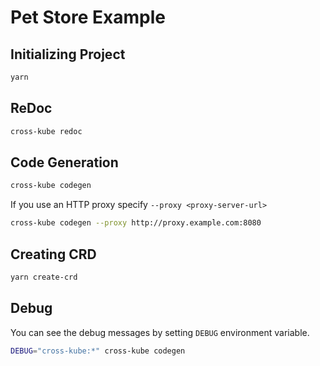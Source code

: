 # Pet Store Example

## Initializing Project

```sh
yarn
```

## ReDoc

```sh
cross-kube redoc
```

## Code Generation

```sh
cross-kube codegen
```

If you use an HTTP proxy specify `--proxy <proxy-server-url>`

```sh
cross-kube codegen --proxy http://proxy.example.com:8080
```

## Creating CRD

```sh
yarn create-crd
```

## Debug

You can see the debug messages by setting `DEBUG` environment variable.

```sh
DEBUG="cross-kube:*" cross-kube codegen
```
